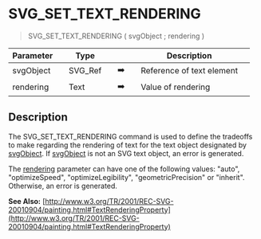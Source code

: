 <!-- SVG_SET_TEXT_RENDERING ( svgObject ; rendering )
 -> svgObject (Text)
 -> rendering (Text)-->
# SVG_SET_TEXT_RENDERING

> SVG_SET_TEXT_RENDERING ( svgObject ; rendering )

| Parameter |     | Type |     |     |     | Description |     |
| --- | --- | --- | --- | --- | --- | --- | --- |
| svgObject |     | SVG_Ref |     | ➡️ |     | Reference of text element |     |
| rendering |     | Text |     | ➡️ |     | Value of rendering |     |

## Description

The SVG_SET_TEXT_RENDERING command is used to define the tradeoffs to make regarding the rendering of text for the text object designated by [svgObject](## "Reference of text element"). If [svgObject](## "Reference of text element") is not an SVG text object, an error is generated.

The [rendering](## "Value of rendering") parameter can have one of the following values: "auto", "optimizeSpeed", "optimizeLegibility", "geometricPrecision" or "inherit". Otherwise, an error is generated.

**See Also:** [http://www.w3.org/TR/2001/REC-SVG-20010904/painting.html#TextRenderingProperty](http://www.w3.org/TR/2001/REC-SVG-20010904/painting.html#TextRenderingProperty)

